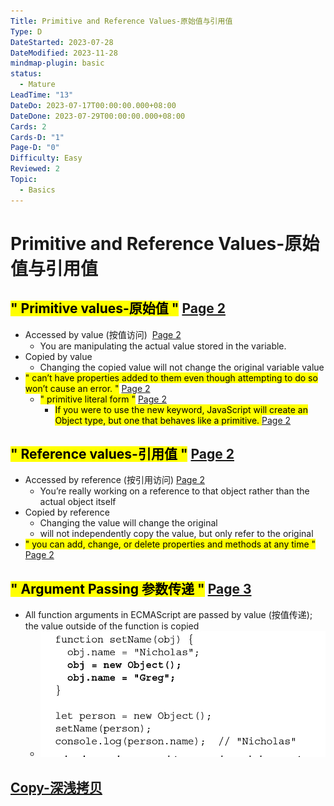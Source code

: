 ```yaml
---
Title: Primitive and Reference Values-原始值与引用值
Type: D
DateStarted: 2023-07-28
DateModified: 2023-11-28
mindmap-plugin: basic
status:
  - Mature
LeadTime: "13"
DateDo: 2023-07-17T00:00:00.000+08:00
DateDone: 2023-07-29T00:00:00.000+08:00
Cards: 2
Cards-D: "1"
Page-D: "0"
Difficulty: Easy
Reviewed: 2
Topic:
  - Basics
---
```


# Primitive and Reference Values-原始值与引用值

## <mark class="hltr-orange ">" Primitive values-原始值 "</mark> [Page 2 ](zotero://open-pdf/library/items/777VEPFY?page=2&annotation=DL6JSJAY)

- Accessed by value (按值访问)  [Page 2 ](zotero://open-pdf/library/items/777VEPFY?page=2&annotation=UMTVM7XE)
  - You are manipulating the actual value stored in the variable.
- Copied by value
  - Changing the copied value will not change the original variable value
- <mark class="hltr-yellow ">" can’t have properties added to them even though attempting to do so won’t cause an error. "</mark> [Page 2 ](zotero://open-pdf/library/items/777VEPFY?page=2&annotation=RJGZB524)
  - <mark class="hltr-orange ">" primitive literal form "</mark> [Page 2 ](zotero://open-pdf/library/items/777VEPFY?page=2&annotation=FPCIM9TN)
    - <mark class="hltr-magenta "> If you were to use the new keyword, JavaScript will create an Object type, but one that behaves like a primitive. </mark> [Page 2](zotero://open-pdf/library/items/777VEPFY?page=2&annotation=LQSJB5VB)

## <mark class="hltr-orange ">" Reference values-引用值 "</mark> [Page 2 ](zotero://open-pdf/library/items/777VEPFY?page=2&annotation=U5P3W6SX)

- Accessed by reference (按引用访问) [Page 2 ](zotero://open-pdf/library/items/777VEPFY?page=2&annotation=Y8ITK2AN)
  - You’re really working on a reference to that object rather than the actual object itself
- Copied by reference
  - Changing the value will change the original
  - will not independently copy the value, but only refer to the original
- <mark class="hltr-yellow ">" you can add, change, or delete properties and methods at any time "</mark> [Page 2 ](zotero://open-pdf/library/items/777VEPFY?page=2&annotation=FIZ2YTPL)

## <mark class="hltr-gray ">" Argument Passing 参数传递 "</mark> [Page 3 ](zotero://open-pdf/library/items/777VEPFY?page=3&annotation=L64HPRQ9)

- All function arguments in ECMAScript are passed by value (按值传递); the value outside of the function is copied
  - ![](z-Assets/C04VariablesScopeMemory-5-x88-y399.png)

## [Copy-深浅拷贝](Copy-深浅拷贝.md)
